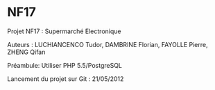 NF17
====

Projet NF17 : Supermarché Electronique

Auteurs : LUCHIANCENCO Tudor, DAMBRINE Florian, FAYOLLE Pierre, ZHENG Qifan

Préambule: Utiliser PHP 5.5/PostgreSQL

Lancement du projet sur Git : 21/05/2012
